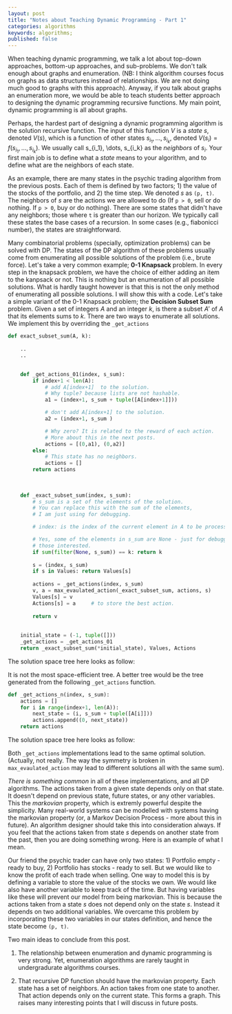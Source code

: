 ```yaml
---
layout: post
title: "Notes about Teaching Dynamic Programming - Part 1"
categories: algorithms
keywords: algorithms; 
published: false
---
```


When teaching dynamic programming, we talk a lot about top-down approaches, bottom-up approaches, and sub-problems. We don't talk enough about graphs and enumeration. (NB: I think algorithm courses focus on graphs as data structures instead of relationships. We are not doing much good to graphs with this approach). Anyway, if you talk about graphs an enumeration more, we would be able to teach students better approach to designing the dynamic programming recursive functions. My main point, dynamic programming is all about graphs.

Perhaps, the hardest part of designing a dynamic programming algorithm is the solution recursive function. The input of this function $V$ is a _state_ $s$, denoted $V(s)$, which is a function of other states $s_{i_1}, \dots, s_{i_k}$, denoted $V(s_i) = f(s_{i_1}, \dots, s_{i_k})$. We usually call s_{i_1}, \dots, s_{i_k} as the _neighbors_ of $s_i$. Your first main job is to define what a _state_ means to your algorithm, and to define what are the neighbors of each state. 

As an example, there are many states in the psychic trading algorithm from the previous posts. Each of them is defined by two factors; 1) the value of the stocks of the portfolio, and 2) the time step. We denoted $s$ as `(p, t)`.  The neighbors of $s$ are the actions we are allowed to do (If `p > 0`, sell or do nothing. If `p > 0`, buy or do nothing). There are some states that didn't have any neighbors; those where `t` is greater than our horizon. We typically call these states the base cases of a recursion. In some cases (e.g., fiabonicci number), the states are straightforward. 

Many combinatorial problems (specially, optimization problems) can be solved with DP. The states of the DP algorithm of these problems usually come from enumerating  all possible solutions of the problem (i.e., brute force). Let's take a very common example; **0-1 Knapsack** problem. In every step in the knapsack problem, we have the choice of either adding an item to the kanpsack or not. This is nothing but an enumeration of all possible solutions. What is hardly taught however is that this is not the only method of enumerating all possible solutions. I will show this with a code. Let's take a simple variant of the 0-1 Knapsack problem; the **Decision Subset Sum** problem. Given a set of integers $A$ and an integer $k$, is there a subset $A'$ of $A$ that its elements sums to $k$. There are two ways to enumerate all solutions. We implement  this by overriding the `_get_actions` 

```python
def exact_subset_sum(A, k): 
    
    ..
    ..

    
    def _get_actions_01(index, s_sum):
        if index+1 < len(A): 
            # add A[index+1]  to the solution.     
            # Why tuple? because lists are not hashable.              
            a1 = (index+1, s_sum + tuple([A[index+1]]))

            # don't add A[index+1] to the solution. 
            a2 = (index+1, s_sum )

            # Why zero? It is related to the reward of each action. 
            # More about this in the next posts. 
            actions = [(0,a1), (0,a2)]
        else: 
            # This state has no neighbors. 
            actions = []
        return actions 
    
    
    
    def _exact_subset_sum(index, s_sum):
        # s_sum is a set of the elements of the solution. 
        # You can replace this with the sum of the elements, 
        # I am just using for debugging. 

        # index: is the index of the current element in A to be processed. 

        # Yes, some of the elements in s_sum are None - just for debugging for 
        # those interested. 
        if sum(filter(None, s_sum)) == k: return k 
        
        s = (index, s_sum)
        if s in Values: return Values[s]
        
        actions = _get_actions(index, s_sum) 
        v, a = max_evaulated_action(_exact_subset_sum, actions, s)
        Values[s] = v     
        Actions[s] = a     # to store the best action. 
            
        return v 
    
    
    initial_state = (-1, tuple([]))
    _get_actions = _get_actions_01
    return _exact_subset_sum(*initial_state), Values, Actions  


```


The solution space tree here looks as follow: 



It is not the most space-efficient tree. A better tree would be the tree generated from the following `_get_actions` function. 

```python 
def _get_actions_n(index, s_sum):
    actions = [] 
    for i in range(index+1, len(A)):
        next_state = (i, s_sum + tuple([A[i]]))
        actions.append((0, next_state))
    return actions 
```


The solution space tree here looks as follow: 


Both `_get_actions` implementations lead to the same optimal solution. (Actually, not really. The way the symmetry is broken in `max_evaulated_action` may lead to different solutions all with the same sum). 


*There is something common* in all of these implementations, and all DP algorithms. The actions taken from a given state depends only on that state. It doesn't depend on previous state, future states, or any other variables.  This the *markovian* property, which is extremly powerful despite the simplicity. Many real-world systems can be modelled with systems having the markovian property (or, a Markov Decision Process - more about this in future).  An algorithm designer should take this into consideration always. If you feel that the actions taken from state $s$ depends on another state from the past, then you are doing something wrong. Here is an example of what I mean. 

Our friend the psychic trader can have only two states: 1) Portfolio empty - ready to buy, 2) Portfolio has stocks - ready to sell. But we would like to know the profit of each trade when selling.  One way to model this is by defining a variable to store the value of the stocks we own. We would like also have another variable to keep track of the time.  But having variables like these will prevent our model from being markovian. This is because the actions taken from a state $s$ does not depend only on the state $s$. Instead it depends on two additional variables. We overcame this problem by incorporating these two variables in our states definition, and hence the state become `(p, t)`. 

Two main ideas to conclude from this post. 

1. The relationship between enumeration and dynamic programming is very strong. Yet, enumeration algorithms are rarely taught in undergradurate algorithms courses. 

2. That recursive DP function should have the markovian property. Each state has a set of neighbors. An action takes from one state to another. That action depends only on the current state. This forms a graph. This raises many interesting points that I will discuss in future posts. 